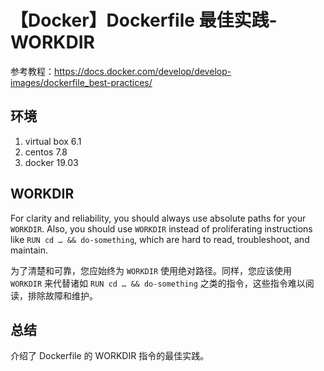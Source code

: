 # 【Docker】Dockerfile 最佳实践-WORKDIR

参考教程：https://docs.docker.com/develop/develop-images/dockerfile_best-practices/

## 环境

1. virtual box 6.1
2. centos 7.8
3. docker 19.03

## WORKDIR

For clarity and reliability, you should always use absolute paths for your `WORKDIR`. Also, you should use `WORKDIR` instead of proliferating instructions like `RUN cd … && do-something`, which are hard to read, troubleshoot, and maintain.

为了清楚和可靠，您应始终为 `WORKDIR` 使用绝对路径。同样，您应该使用 `WORKDIR` 来代替诸如 `RUN cd … && do-something` 之类的指令，这些指令难以阅读，排除故障和维护。

## 总结

介绍了 Dockerfile 的 WORKDIR 指令的最佳实践。